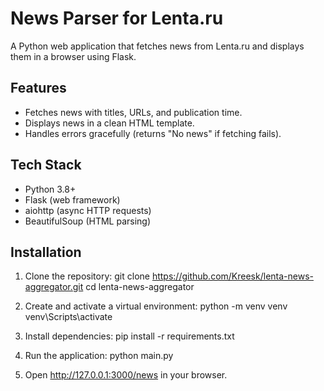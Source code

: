 # News Parser for Lenta.ru

A Python web application that fetches news from Lenta.ru and displays them in a browser using Flask.

## Features
- Fetches news with titles, URLs, and publication time.
- Displays news in a clean HTML template.
- Handles errors gracefully (returns "No news" if fetching fails).

## Tech Stack
- Python 3.8+
- Flask (web framework)
- aiohttp (async HTTP requests)
- BeautifulSoup (HTML parsing)

## Installation
1. Clone the repository:
   git clone https://github.com/Kreesk/lenta-news-aggregator.git
   cd lenta-news-aggregator

2. Create and activate a virtual environment:
   python -m venv venv
   venv\Scripts\activate

3. Install dependencies:
   pip install -r requirements.txt

4. Run the application:
   python main.py

5. Open http://127.0.0.1:3000/news in your browser.

